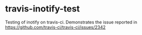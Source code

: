 travis-inotify-test
===================

Testing of inotify on travis-ci. Demonstrates the issue reported in https://github.com/travis-ci/travis-ci/issues/2342

